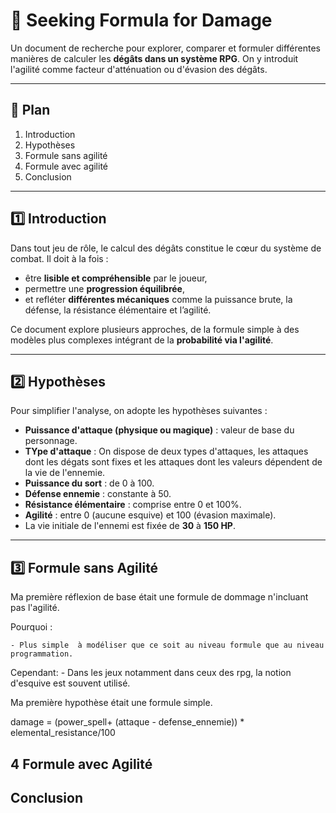 # 🧠 Seeking Formula for Damage

Un document de recherche pour explorer, comparer et formuler différentes manières de calculer les **dégâts dans un système RPG**. On y introduit l'agilité comme facteur d'atténuation ou d'évasion des dégâts.

---

## 🧭 Plan

1. Introduction  
2. Hypothèses  
3. Formule sans agilité  
4. Formule avec agilité  
5. Conclusion  

---

## 1️⃣ Introduction

Dans tout jeu de rôle, le calcul des dégâts constitue le cœur du système de combat. Il doit à la fois :
- être **lisible et compréhensible** par le joueur,
- permettre une **progression équilibrée**,
- et refléter **différentes mécaniques** comme la puissance brute, la défense, la résistance élémentaire et l’agilité.

Ce document explore plusieurs approches, de la formule simple à des modèles plus complexes intégrant de la **probabilité via l'agilité**.

---

## 2️⃣ Hypothèses

Pour simplifier l'analyse, on adopte les hypothèses suivantes :

- **Puissance d'attaque (physique ou magique)** : valeur de base du personnage.
- **TYpe d'attaque** : On dispose de deux types d'attaques, les attaques dont les dégats sont fixes et les attaques dont les valeurs dépendent de la vie de l'ennemie.
- **Puissance du sort** : de 0 à 100.
- **Défense ennemie** : constante à 50.
- **Résistance élémentaire** : comprise entre 0 et 100%.
- **Agilité** : entre 0 (aucune esquive) et 100 (évasion maximale).
- La vie initiale de l'ennemi est fixée de **30** à **150 HP**.

---

## 3️⃣ Formule sans Agilité



Ma première réflexion de base était une formule de dommage n'incluant pas l'agilité.

Pourquoi : 

    - Plus simple  à modéliser que ce soit au niveau formule que au niveau programmation.

Cependant:
    - Dans les jeux notamment dans ceux des rpg, la notion d'esquive est souvent utilisé.


Ma première hypothèse était une formule simple.

damage = (power_spell+ (attaque - defense_ennemie)) * elemental_resistance/100


## 4 Formule avec Agilité



## Conclusion